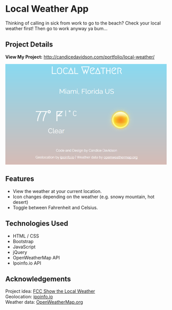# Local Weather App
Thinking of calling in sick from work to go to the beach? Check your local weather first!  Then go to work anyway ya bum...
  
## Project Details

**View My Project:** http://candicedavidson.com/portfolio/local-weather/

![Local Weather App](https://github.com/cndragn/portfolio/blob/master/images/local-weather.png)

## Features
  * View the weather at your current location.
  * Icon changes depending on the weather (e.g. snowy mountain, hot desert)
  * Toggle between Fahrenheit and Celsius.

## Technologies Used

* HTML / CSS
* Bootstrap
* JavaScript
* jQuery
* OpenWeatherMap API
* Ipoinfo.io API

## Acknowledgements
Project idea: [FCC Show the Local Weather](https://www.freecodecamp.org/challenges/show-the-local-weather)<br>
Geolocation: [ipoinfo.io](https://ipinfo.io/)<br>
Weather data: [OpenWeatherMap.org](http://openweathermap.org/)